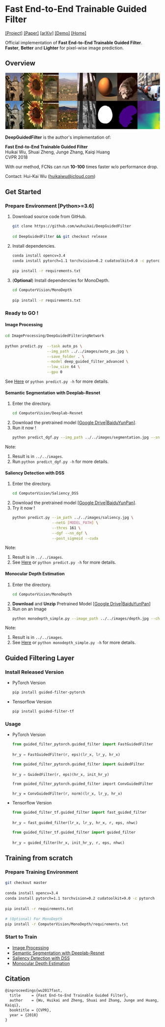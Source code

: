 # Fast End-to-End Trainable Guided Filter
[[Project]](http://wuhuikai.me/DeepGuidedFilterProject)    [[Paper]](http://wuhuikai.me/DeepGuidedFilterProject/deep_guided_filter.pdf)    [[arXiv]](https://arxiv.org/abs/1803.05619)    [[Demo]](http://wuhuikai.me/DeepGuidedFilterProject#demo)    [[Home]](http://wuhuikai.me)
  
Official implementation of **Fast End-to-End Trainable Guided Filter**.     
**Faster**, **Better** and **Lighter** for pixel-wise image prediction.

## Overview
![](images/results.jpg)

**DeepGuidedFilter** is the author's implementation of:

**Fast End-to-End Trainable Guided Filter**     
Huikai Wu, Shuai Zheng, Junge Zhang, Kaiqi Huang    
CVPR 2018

With our method, FCNs can run **10-100** times faster w/o performance drop.

Contact: Hui-Kai Wu (huikaiwu@icloud.com)

## Get Started
### Prepare Environment [Python>=3.6]
1. Download source code from GitHub.
    ```sh
    git clone https://github.com/wuhuikai/DeepGuidedFilter
    
    cd DeepGuidedFilter && git checkout release
    ```
2. Install dependencies.
    ```sh
    conda install opencv=3.4
    conda install pytorch=1.1 torchvision=0.2 cudatoolkit=9.0 -c pytorch
    
    pip install -r requirements.txt 
    ```
3. (**Optional**) Install dependencies for MonoDepth.
    ```sh
    cd ComputerVision/MonoDepth
    
    pip install -r requirements.txt
    ```
### Ready to **GO** !
#### Image Processing
```sh
cd ImageProcessing/DeepGuidedFilteringNetwork

python predict.py  --task auto_ps \
                   --img_path ../../images/auto_ps.jpg \
                   --save_folder . \
                   --model deep_guided_filter_advanced \
                   --low_size 64 \
                   --gpu 0
```
See [Here](ImageProcessing/DeepGuidedFilteringNetwork/#predict) or `python predict.py -h` for more details.
#### Semantic Segmentation with Deeplab-Resnet
1. Enter the directory.
    ```sh
    cd ComputerVision/Deeplab-Resnet
    ```
2. Download the pretrained model [[Google Drive](https://drive.google.com/open?id=1YXZoZIZNR1ACewiUBp4UDvo_P65cCooK)|[BaiduYunPan](https://pan.baidu.com/s/1dEnpcGfchlZA_fVGdve0ig)].
3. Run it now !
    ```sh
    python predict_dgf.py --img_path ../../images/segmentation.jpg --snapshots [MODEL_PATH]
    ```
Note:
1. Result is in `../../images`.
2. Run `python predict_dgf.py -h` for more details.
#### Saliency Detection with DSS
1. Enter the directory.
    ```sh
    cd ComputerVision/Saliency_DSS
    ```
2. Download the pretrained model [[Google Drive](https://drive.google.com/open?id=1ZxbAAJw9BxCKj2e2QsBmCnjWLFlCGLf1)|[BaiduYunPan](https://pan.baidu.com/s/1pgOMh3V50lRa6slbIW_SKQ)].
3. Try it now !
    ```sh
    python predict.py --im_path ../../images/saliency.jpg \
                      --netG [MODEL_PATH] \
                      --thres 161 \
                      --dgf --nn_dgf \
                      --post_sigmoid --cuda
    ```
Note:
1. Result is in `../../images`.
2. See [Here](ComputerVision/Saliency_DSS/#try_on_an_image) or `python predict.py -h` for more details.
#### Monocular Depth Estimation
1. Enter the directory.
    ```sh
    cd ComputerVision/MonoDepth
    ```
2. **Download** and **Unzip** Pretrained Model [[Google Drive](https://drive.google.com/file/d/1dKDYRtZPahoFJZ5ZJNilgHEvT6gG4SC6/view?usp=sharing)|[BaiduYunPan](https://pan.baidu.com/s/1-GkMaRAVym8UEmQ6ia5cHw)]
2. Run on an Image
    ```sh
    python monodepth_simple.py --image_path ../../images/depth.jpg --checkpoint_path [MODEL_PATH] --guided_filter
    ```
Note:
1. Result is in `../../images`.
2. See [Here](ComputerVision/MonoDepth/#try_it_on_an_image) or `python monodepth_simple.py -h` for more details.

## Guided Filtering Layer
### Install Released Version
* PyTorch Version
    ```sh
    pip install guided-filter-pytorch
    ```
* Tensorflow Version
    ```sh
    pip install guided-filter-tf
    ```
### Usage
* PyTorch Version
    ```python
    from guided_filter_pytorch.guided_filter import FastGuidedFilter
    
    hr_y = FastGuidedFilter(r, eps)(lr_x, lr_y, hr_x)
    ```
    ```python
    from guided_filter_pytorch.guided_filter import GuidedFilter
    
    hr_y = GuidedFilter(r, eps)(hr_x, init_hr_y)
    ``` 
    ```
    from guided_filter_pytorch.guided_filter import ConvGuidedFilter
    
    hr_y = ConvGuidedFilter(r, norm)(lr_x, lr_y, hr_x)
    ``` 
* Tensorflow Version
    ```python
    from guided_filter_tf.guided_filter import fast_guided_filter
    
    hr_y = fast_guided_filter(lr_x, lr_y, hr_x, r, eps, nhwc)
    ```
    ```python
    from guided_filter_tf.guided_filter import guided_filter
    
    hr_y = guided_filter(hr_x, init_hr_y, r, eps, nhwc)
    ```
## Training from scratch
### Prepare Training Environment
```sh
git checkout master

conda install opencv=3.4
conda install pytorch=1.1 torchvision=0.2 cudatoolkit=9.0 -c pytorch
    
pip install -r requirements.txt

# (Optional) For MonoDepth
pip install -r ComputerVision/MonoDepth/requirements.txt 
```
### Start to Train
* [Image Processing](ImageProcessing/DeepGuidedFilteringNetwork)
* [Semantic Segmentation with Deeplab-Resnet](ComputerVision/Deeplab-Resnet)
* [Saliency Detection with DSS](ComputerVision/Saliency_DSS)
* [Monocular Depth Estimation](ComputerVision/MonoDepth)

## Citation
```
@inproceedings{wu2017fast,
  title     = {Fast End-to-End Trainable Guided Filter},
  author    = {Wu, Huikai and Zheng, Shuai and Zhang, Junge and Huang, Kaiqi},
  booktitle = {CVPR},
  year = {2018}
}
```